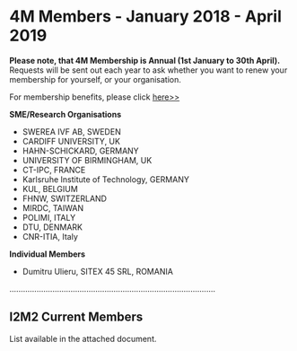 # 4M Members - January 2018 - April 2019

**Please note, that 4M Membership is Annual (1st January to 30th April).** Requests will be sent out each year to ask whether you want to renew your membership for yourself, or your organisation. 

For membership benefits, please click [here>>](http://www.4m-association.org/join4m)

**SME/Research Organisations**  

*  SWEREA IVF AB, SWEDEN 
*  CARDIFF UNIVERSITY, UK  
*  HAHN-SCHICKARD, GERMANY 
*  UNIVERSITY OF BIRMINGHAM, UK 
*  CT-IPC, FRANCE
*  Karlsruhe Institute of Technology, GERMANY
*  KUL, BELGIUM
*  FHNW, SWITZERLAND
*  MIRDC, TAIWAN
*  POLIMI, ITALY
*  DTU, DENMARK
*  CNR-ITIA, Italy



**Individual Members**  
 
*  Dumitru Ulieru, SITEX 45 SRL, ROMANIA





 
...........................................................................................

## I2M2 Current Members


List available in the attached document. 

